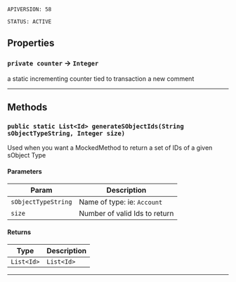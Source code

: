 `APIVERSION: 58`

`STATUS: ACTIVE`

## Properties

### `private counter` → `Integer`

a static incrementing counter tied to transaction a new comment

---

## Methods

### `public static List<Id> generateSObjectIds(String sObjectTypeString, Integer size)`

Used when you want a MockedMethod to return a set of IDs of a given sObject Type

#### Parameters

| Param               | Description                   |
| ------------------- | ----------------------------- |
| `sObjectTypeString` | Name of type: ie: `Account`   |
| `size`              | Number of valid Ids to return |

#### Returns

| Type       | Description |
| ---------- | ----------- |
| `List<Id>` | `List<Id>`  |

---
